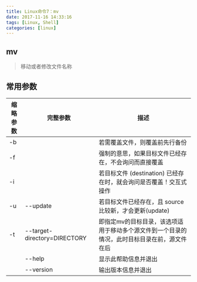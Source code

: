 ```yaml
---
title: Linux命令7：mv
date: 2017-11-16 14:33:16
tags: [Linux, Shell]
categories: [linux]
---
```


## mv

> 移动或者修改文件名称

## 常用参数

| 缩略参数 | 完整参数  | 描述
| --- | --- | ---
| -b |  | 若需覆盖文件，则覆盖前先行备份
| -f |  | 强制的意思，如果目标文件已经存在，不会询问而直接覆盖
| -i |  | 若目标文件 (destination) 已经存在时，就会询问是否覆盖！交互式操作
| -u| --update | 若目标文件已经存在，且 source 比较新，才会更新(update)
| -t| --target-directory=DIRECTORY | 即指定mv的目标目录，该选项适用于移动多个源文件到一个目录的情况，此时目标目录在前，源文件在后
| | --help   |  显示此帮助信息并退出
| | --version | 输出版本信息并退出
